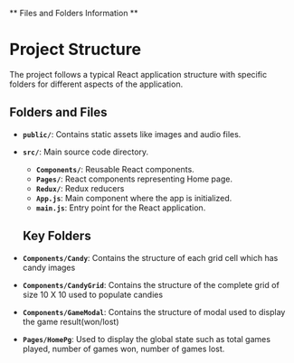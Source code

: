 ** Files and Folders Information **

# Project Structure

The project follows a typical React application structure with specific folders for different aspects of the application.

## Folders and Files

- **`public/`**: Contains static assets like images and audio files.
- **`src/`**: Main source code directory.

  - **`Components/`**: Reusable React components.
  - **`Pages/`**: React components representing Home page.
  - **`Redux/`**: Redux reducers
  - **`App.js`**: Main component where the app is initialized.
  - **`main.js`**: Entry point for the React application.

  ## Key Folders

- **`Components/Candy`**: Contains the structure of each grid cell which has candy images
- **`Components/CandyGrid`**: Contains the structure of the complete grid of size 10 X 10 used to populate candies
- **`Components/GameModal`**: Contains the structure of modal used to display the game result(won/lost)
- **`Pages/HomePg`**: Used to display the global state such as total games played, number of games won, number of games lost.
